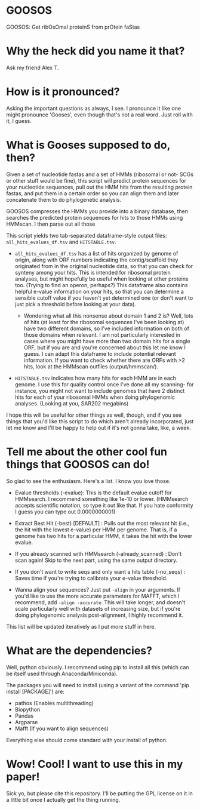 # GOOSOS
GOOSOS: Get ribOsOmal proteinS from prOtein faStas

# Why the heck did you name it that?

Ask my friend Alex T.

# How is it pronounced?

Asking the important questions as always, I see. I pronounce it like one might pronounce 'Gooses', even though that's not a real word. Just roll with it, I guess.

# What is Gooses supposed to do, then?

Given a set of nucleotide fastas and a set of HMMs (ribosomal or not- SCGs or other stuff would be fine), this script will predict protein sequences for your nucleotide sequences, pull out the HMM hits from the resulting protein fastas, and put them in a certain order so you can align them and later concatenate them to do phylogenetic analysis.

GOOSOS compresses the HMMs you provide into a binary database, then searches the predicted protein sequences for hits to those HMMs using HMMscan. I then parse out all those

This script yields two tab-separated dataframe-style output files: `all_hits_evalues_df.tsv` and `HITSTABLE.tsv`.

- `all_hits_evalues_df.tsv` has a list of hits organized by genome of origin, along with ORF numbers indicating the contig/scaffold they originated from in the original nucleotide data, so that you can check for synteny among your hits. This is intended for ribosomal protein analyses, but might hopefully be useful when looking at other proteins too. (Trying to find an operon, perhaps?) This dataframe also contains helpful e-value information on your hits, so that you can determine a sensible cutoff value if you haven't yet determined one (or don't want to just pick a threshold before looking at your data).

    - Wondering what all this nonsense about domain 1 and 2 is? Well, lots of hits (at least for the ribosomal sequences I've been looking at) have two different domains, so I've included information on both of those domains when relevant. I am not particularly interested in cases where you might have more than two domain hits for a single ORF, but if you are and you're concerned about this let me know I guess. I can adapt this dataframe to include potential relevant information. If you want to check whether there are ORFs with >2 hits, look at the HMMscan outfiles (output/hmmscan/). 

- `HITSTABLE.tsv` indicates how many hits for each HMM are in each genome. I use this for quality control once I've done all my scanning- for instance, you might not want to include genomes that have 2 distinct hits for each of your ribosomal HMMs when doing phylogenomic analyses. (Looking at you, SAR202 megabins)

I hope this will be useful for other things as well, though, and if you see things that you'd like this script to do which aren't already incorporated, just let me know and I'll be happy to help out if it's not gonna take, like, a week.

# Tell me about the other cool fun things that GOOSOS can do!

So glad to see the enthusiasm. Here's a list. I know you love those.

- Evalue thresholds (-evalue): This is the default evalue cutoff for HMMsearch. I recommend something like 1e-10 or lower. (HMMsearch accepts scientific notation, so type it out like that. If you hate conformity I guess you can type out 0.0000000001)

- Extract Best Hit (-best) [DEFAULT] : Pulls out the most relevant hit (i.e., the hit with the lowest e-value) per HMM per genome. That is, if a genome has two hits for a particular HMM, it takes the hit with the lower evalue.

- If you already scanned with HMMsearch (-already_scanned) : Don't scan again! Skip to the next part, using the same output directory.

- If you don't want to write seqs and only want a hits table (-no_seqs) : Saves time if you're trying to calibrate your e-value threshold.

- Wanna align your sequences? Just put `-align` in your arguments. If you'd like to use the more accurate parameters for MAFFT, which I recommend, add `-align -accurate`. This will take longer, and doesn't scale particularly well with datasets of increasing size, but if you're doing phylogenomic analysis post-alignment, I highly recommend it.

This list will be updated iteratively as I put more stuff in here.

# What are the dependencies?

Well, python obviously. I recommend using pip to install all this (which can be itself used through Anaconda/Miniconda).

The packages you will need to install (using a variant of the command 'pip install [PACKAGE]') are:

- pathos (Enables multithreading)
- Biopython
- Pandas
- Argparse
- Mafft (If you want to align sequences)

Everything else should come standard with your install of python.

# Wow! Cool! I want to use this in my paper!

Sick yo, but please cite this repository. I'll be putting the GPL license on it in a little bit once I actually get the thing running.
